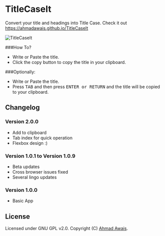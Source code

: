 # TitleCaseIt
Convert your title and headings into Title Case.
Check it out https://ahmadawais.github.io/TitleCaseIt

![TitleCaseIt](https://i.imgur.com/IoZQh1Y.png)

###How To?
- Write or Paste the title.
- Click the copy button to copy the title in your clipboard.

###Optionally:
- Write or Paste the title.
- Press <kbd>TAB</kbd> and then press <kbd>ENTER or RETURN</kbd> and the title will be copied to your clipboard.

## Changelog

### Version 2.0.0 
- Add to clipboard
- Tab index for quick operation
- Flexbox design :)

### Version 1.0.1 to Version 1.0.9
- Beta updates
- Cross browser issues fixed
- Several lingo updates

### Version 1.0.0
- Basic App

## License
Licensed under GNU GPL v2.0. Copyright (C) [Ahmad Awais](http://AhmadAwais.com/).
